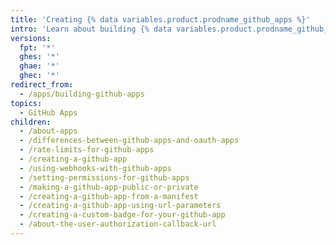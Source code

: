 ```yaml
---
title: 'Creating {% data variables.product.prodname_github_apps %}'
intro: 'Learn about building {% data variables.product.prodname_github_apps %}.'
versions:
  fpt: '*'
  ghes: '*'
  ghae: '*'
  ghec: '*'
redirect_from:
  - /apps/building-github-apps
topics:
  - GitHub Apps
children:
  - /about-apps
  - /differences-between-github-apps-and-oauth-apps
  - /rate-limits-for-github-apps
  - /creating-a-github-app
  - /using-webhooks-with-github-apps
  - /setting-permissions-for-github-apps
  - /making-a-github-app-public-or-private
  - /creating-a-github-app-from-a-manifest
  - /creating-a-github-app-using-url-parameters
  - /creating-a-custom-badge-for-your-github-app
  - /about-the-user-authorization-callback-url
---
```

